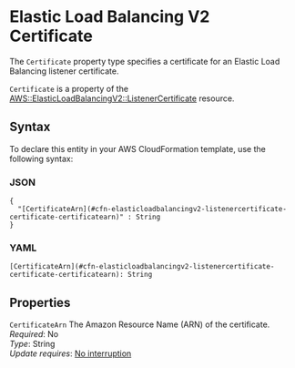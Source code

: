 # Elastic Load Balancing V2 Certificate<a name="aws-properties-elasticloadbalancingv2-listenercertificate-certificate"></a>

<a name="aws-properties-elasticloadbalancingv2-listenercertificate-certificate-description"></a>The `Certificate` property type specifies a certificate for an Elastic Load Balancing listener certificate\.

<a name="aws-properties-elasticloadbalancingv2-listenercertificate-certificate-inheritance"></a> `Certificate` is a property of the [AWS::ElasticLoadBalancingV2::ListenerCertificate](aws-resource-elasticloadbalancingv2-listenercertificate.md) resource\. 

## Syntax<a name="aws-properties-elasticloadbalancingv2-listenercertificate-certificate-syntax"></a>

To declare this entity in your AWS CloudFormation template, use the following syntax:

### JSON<a name="aws-properties-elasticloadbalancingv2-listenercertificate-certificate-syntax.json"></a>

```
{
  "[CertificateArn](#cfn-elasticloadbalancingv2-listenercertificate-certificate-certificatearn)" : String
}
```

### YAML<a name="aws-properties-elasticloadbalancingv2-listenercertificate-certificate-syntax.yaml"></a>

```
[CertificateArn](#cfn-elasticloadbalancingv2-listenercertificate-certificate-certificatearn): String
```

## Properties<a name="aws-properties-elasticloadbalancingv2-listenercertificate-certificate-properties"></a>

`CertificateArn`  <a name="cfn-elasticloadbalancingv2-listenercertificate-certificate-certificatearn"></a>
The Amazon Resource Name \(ARN\) of the certificate\.  
 *Required*: No  
 *Type*: String  
 *Update requires*: [No interruption](using-cfn-updating-stacks-update-behaviors.md#update-no-interrupt) 